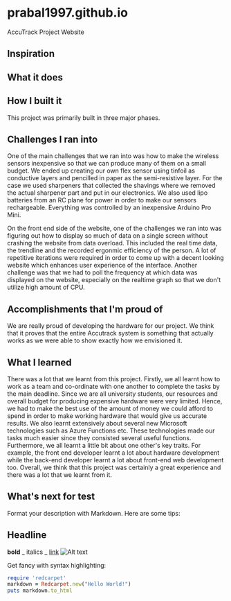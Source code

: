 # prabal1997.github.io
AccuTrack Project Website

## Inspiration

## What it does

## How I built it
This project was primarily built in three major phases.
## Challenges I ran into
One of the main challenges that we ran into was how to make the wireless sensors inexpensive so that we can produce many of them on 
a small budget. We ended up creating our own flex sensor using tinfoil as conductive layers and pencilled in paper as the semi-resistive layer. For 
the case we used sharpeners that collected the shavings where we removed the actual sharpener part and put in our electronics. We also used lipo 
batteries from an RC plane for power in order to make our sensors rechargeable. Everything was controlled by an inexpensive Arduino Pro Mini. 

On the front end side of the website, one of the challenges we ran into was figuring out how to display so much of data on a single screen 
without crashing the website from data overload. This included the real time data, the trendline and the recorded ergonmic efficiency of the person.
A lot of repetitive iterations were required in order to come up with a decent looking website which enhances user experience of the interface.
Another challenge was that we had to poll the frequency at which data was displayed on the website, especially on the realtime graph so that we don't
utilize high amount of CPU.

## Accomplishments that I'm proud of
We are really proud of developing the hardware for our project. We think that it proves that the entire Accutrack system is something that 
actually works as we were able to show exactly how we envisioned it. 

## What I learned
There was a lot that we learnt from this project. Firstly, we all learnt how to work as a team and co-ordinate with one another to 
complete the tasks by the main deadline. Since we are all university students, our resources and overall budget for producing expensive hardware 
were very limited. Hence, we had to make the best use of the amount of money we could afford to spend in order to make working hardware that would give 
us accurate results. We also learnt extensively about several new Microsoft technologies such as Azure Functions etc. These technologies made our tasks
much easier since they consisted several useful functions.
Furthermore, we all learnt a little bit about one other's key traits. 
For example, the front end developer learnt a lot about hardware
development while the back-end developer learnt a lot about front-end web development too. Overall, we think that this project was certainly a great experience
and there was a lot that we learnt from it.

## What's next for test

Format your description with Markdown. Here are some tips:

## Headline
**bold**
_ italics _
[link](http://foo.bar)
![Alt text](/path/to/img.jpg)
        
Get fancy with syntax highlighting:

```ruby
require 'redcarpet'
markdown = Redcarpet.new("Hello World!")
puts markdown.to_html
```
